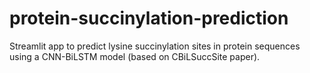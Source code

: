 # protein-succinylation-prediction
Streamlit app to predict lysine succinylation sites in protein sequences using a CNN-BiLSTM model (based on CBiLSuccSite paper).
